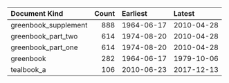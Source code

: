 | Document Kind        |   Count | Earliest   | Latest     |
|:---------------------|--------:|:-----------|:-----------|
| greenbook_supplement |     888 | 1964-06-17 | 2010-04-28 |
| greenbook_part_two   |     614 | 1974-08-20 | 2010-04-28 |
| greenbook_part_one   |     614 | 1974-08-20 | 2010-04-28 |
| greenbook            |     282 | 1964-06-17 | 1979-10-06 |
| tealbook_a           |     106 | 2010-06-23 | 2017-12-13 |